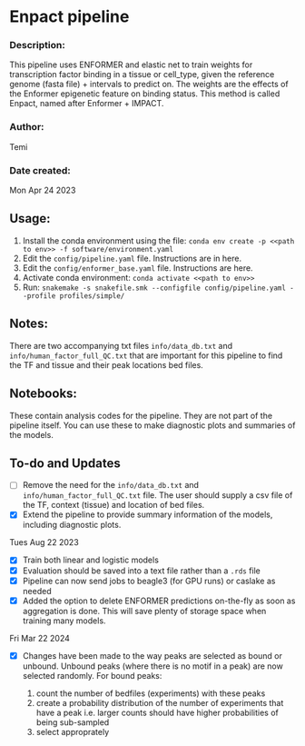 
# Enpact pipeline

### Description: 
This pipeline uses ENFORMER and elastic net to train weights for transcription factor binding in a tissue or cell_type, given the reference genome (fasta file) + intervals to predict on. The weights are the effects of the Enformer epigenetic feature on binding status. This method is called Enpact, named after Enformer + IMPACT.

### Author: 
Temi

### Date created: 
Mon Apr 24 2023

## Usage: 
1. Install the conda environment using the file:
    `conda env create -p <<path to env>> -f software/environment.yaml`
2. Edit the `config/pipeline.yaml` file. Instructions are in here.
3. Edit the `config/enformer_base.yaml` file. Instructions are here.
4. Activate conda environment:
    `conda activate <<path to env>>`
5. Run:
    `snakemake -s snakefile.smk --configfile config/pipeline.yaml --profile profiles/simple/`

## Notes:
There are two accompanying txt files `info/data_db.txt` and `info/human_factor_full_QC.txt` that are important for this pipeline to find the TF and tissue and their peak locations bed files.

## Notebooks:
These contain analysis codes for the pipeline. They are not part of the pipeline itself. You can use these to make diagnostic plots and summaries of the models.

## To-do and Updates
- [ ] Remove the need for the  `info/data_db.txt` and `info/human_factor_full_QC.txt` file. The user should supply a csv file of the TF, context (tissue) and location of bed files. 
- [X] Extend the pipeline to provide summary information of the models, including diagnostic plots.

Tues Aug 22 2023

- [X] Train both linear and logistic models
- [X] Evaluation should be saved into a text file rather than a `.rds` file
- [X] Pipeline can now send jobs to beagle3 (for GPU runs) or caslake as needed
- [X] Added the option to delete ENFORMER predictions on-the-fly as soon as aggregation is done. This will save plenty of storage space when training many models.

Fri Mar 22 2024

- [X] Changes have been made to the way peaks are selected as bound or unbound. Unbound peaks (where there is no motif in a peak) are now selected randomly. For bound peaks:

    1. count the number of bedfiles (experiments) with these peaks
    2. create a probability distribution of the number of experiments that have a peak i.e. larger counts should have higher probabilities of being sub-sampled
    3. select approprately